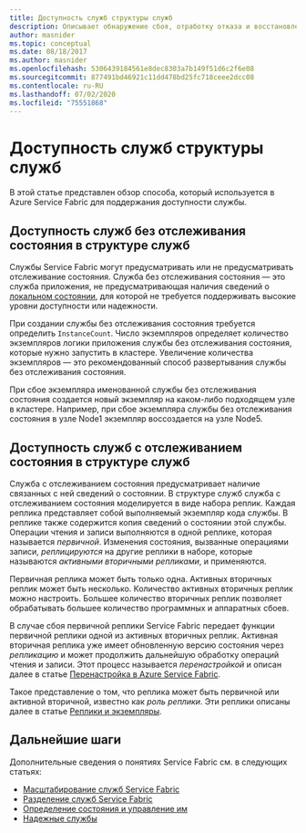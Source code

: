 ```yaml
---
title: Доступность служб структуры служб
description: Описывает обнаружение сбоя, отработку отказа и восстановление службы в приложении Service Fabric Azure.
author: masnider
ms.topic: conceptual
ms.date: 08/18/2017
ms.author: masnider
ms.openlocfilehash: 5306439184561e8dec8303a7b149f51d6c2f6e08
ms.sourcegitcommit: 877491bd46921c11dd478bd25fc718ceee2dcc08
ms.contentlocale: ru-RU
ms.lasthandoff: 07/02/2020
ms.locfileid: "75551868"
---
```

# <a name="availability-of-service-fabric-services"></a>Доступность служб структуры служб
В этой статье представлен обзор способа, который используется в Azure Service Fabric для поддержания доступности службы.

## <a name="availability-of-service-fabric-stateless-services"></a>Доступность служб без отслеживания состояния в структуре служб
Службы Service Fabric могут предусматривать или не предусматривать отслеживание состояния. Служба без отслеживания состояния — это служба приложения, не предусматривающая наличия сведений о [локальном состоянии](service-fabric-concepts-state.md), для которой не требуется поддерживать высокие уровни доступности или надежности.

При создании службы без отслеживания состояния требуется определить `InstanceCount`. Число экземпляров определяет количество экземпляров логики приложения службы без отслеживания состояния, которые нужно запустить в кластере. Увеличение количества экземпляров — это рекомендованный способ развертывания службы без отслеживания состояния.

При сбое экземпляра именованной службы без отслеживания состояния создается новый экземпляр на каком-либо подходящем узле в кластере. Например, при сбое экземпляра службы без отслеживания состояния в узле Node1 экземпляр воссоздается на узле Node5.

## <a name="availability-of-service-fabric-stateful-services"></a>Доступность служб с отслеживанием состояния в структуре служб
Служба с отслеживанием состояния предусматривает наличие связанных с ней сведений о состоянии. В структуре служб служба с отслеживанием состояния моделируется в виде набора реплик. Каждая реплика представляет собой выполняемый экземпляр кода службы. В реплике также содержится копия сведений о состоянии этой службы. Операции чтения и записи выполняются в одной реплике, которая называется *первичной*. Изменения состояния, вызванные операциями записи, *реплицируются* на другие реплики в наборе, которые называются *активными вторичными репликами*, и применяются. 

Первичная реплика может быть только одна. Активных вторичных реплик может быть несколько. Количество активных вторичных реплик можно настроить. Большее количество вторичных реплик позволяет обрабатывать большее количество программных и аппаратных сбоев.

В случае сбоя первичной реплики Service Fabric передает функции первичной реплики одной из активных вторичных реплик. Активная вторичная реплика уже имеет обновленную версию состояния через *репликацию* и может продолжить дальнейшую обработку операций чтения и записи. Этот процесс называется *перенастройкой* и описан далее в статье [Перенастройка в Azure Service Fabric](service-fabric-concepts-reconfiguration.md).

Такое представление о том, что реплика может быть первичной или активной вторичной, известно как *роль реплики*. Эти реплики описаны далее в статье [Реплики и экземпляры](service-fabric-concepts-replica-lifecycle.md). 

## <a name="next-steps"></a>Дальнейшие шаги
Дополнительные сведения о понятиях Service Fabric см. в следующих статьях:

- [Масштабирование служб Service Fabric](service-fabric-concepts-scalability.md)
- [Разделение служб Service Fabric](service-fabric-concepts-partitioning.md)
- [Определение состояния и управление им](service-fabric-concepts-state.md)
- [Надежные службы](service-fabric-reliable-services-introduction.md)

